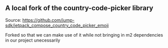 ## A local fork of the country-code-picker library

Source: https://github.com/jump-sdk/jetpack_compose_country_code_picker_emoji

Forked so that we can make use of it while not bringing in m2 dependencies in our project unecessarily
